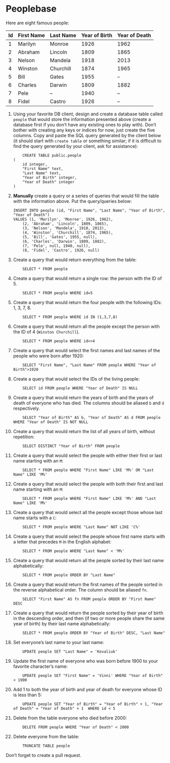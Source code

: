 # Peoplebase

Here are eight famous people: 

| Id | First Name | Last Name | Year of Birth | Year of Death |
|----|------------|-----------|---------------|---------------|
| 1  | Marilyn    | Monroe    | 1926          | 1962          |
| 2  | Abraham    | Lincoln   | 1809          | 1865          |
| 3  | Nelson     | Mandela   | 1918          | 2013          |
| 4  | Winston    | Churchill | 1874          | 1965          |
| 5  | Bill       | Gates     | 1955          | –             |
| 6  | Charles    | Darwin    | 1809          | 1882          |
| 7  | Pele       | –         | 1940          | –             |
| 8  | Fidel      | Castro    | 1926          | –             |

1. Using your favorite DB client, design and create a database table called `people` that would store the information presented above (create a database first if you don’t have any existing ones to play with). Don’t bother with creating any keys or indices for now, just create the five columns. Copy and paste the SQL query generated by the client below (it should start with `create table` or something similar; if it is difficult to find the query generated by your client, ask for assistance):

    ```postgresql
        CREATE TABLE public.people
    (
        id integer,
        "First Name" text,
        "Last Name" text,
        "Year of Birth" integer,
        "Year of Death" integer
    )
    ```

2. **Manually** create a query or a series of queries that would fill the table with the information above. Put the query/queries below:

    ```postgresql
    INSERT INTO people (id, "First Name", "Last Name", "Year of Birth", "Year of Death") 
	VALUES (1, 'Marilyn', 'Monroe', 1926, 1962),
		(2, 'Abraham', 'Lincoln', 1809, 1865),
		(3, 'Nelson', 'Mandela', 1918, 2013),
		(4, 'Winston', 'Churchill', 1874, 1965),
		(5, 'Bill', 'Gates', 1955, null),
		(6, 'Charles', 'Darwin', 1809, 1882),
		(7, 'Pele', null, 1940, null),
		(8, 'Fidel', 'Castro', 1926, null)
    ```

3. Create a query that would return everything from the table:

    ```postgresql
        SELECT * FROM people
    ```
    
4. Create a query that would return a single row: the person with the ID of 5.

    ```postgresql
        SELECT * FROM people WHERE id=5
    ```

5. Create a query that would return the four people with the following IDs: 1, 3, 7, 8.

    ```postgresql
    	SELECT * FROM people WHERE id IN (1,3,7,8)
    ```

6. Create a query that would return all the people except the person with the ID of 4 (`Winston Churchill`).

    ```postgresql
    	SELECT * FROM people WHERE id<>4
    ```

7. Create a query that would select the first names and last names of the people who were born after 1920:

    ```postgresql
    	SELECT "First Name", "Last Name" FROM people WHERE "Year of Birth">1920
    ```
    
8. Create a query that would select the IDs of the living people:

    ```postgresql
        SELECT id FROM people WHERE "Year of Death" IS NULL
    ```
    
9. Create a query that would return the years of birth and the years of death of everyone who has died. The columns should be aliased `b` and `d` respectively.

    ```postgresql
        SELECT "Year of Birth" AS b, "Year of Death" AS d FROM people WHERE "Year of Death" IS NOT NULL
    ```
    
10. Create a query that would return the list of all years of birth, without repetition:

    ```postgresql
        SELECT DISTINCT "Year of Birth" FROM people
    ```

11. Create a query that would select the people with either their first or last name starting with an `M`:

    ```postgresql
        SELECT * FROM people WHERE "First Name" LIKE 'M%' OR "Last Name" LIKE 'M%'
    ```

12. Create a query that would select the people with both their first and last name starting with an `M`:

    ```postgresql
        SELECT * FROM people WHERE "First Name" LIKE 'M%' AND "Last Name" LIKE 'M%'
    ```
    
13. Create a query that would select all the people except those whose last name starts with a `C`:

    ```postgresql
        SELECT * FROM people WHERE "Last Name" NOT LIKE 'C%'
    ```
    
14. Create a query that would select the people whose first name starts with a letter that precedes `M` in the English alphabet:

    ```postgresql
        SELECT * FROM people WHERE "Last Name" < 'M%'
    ```
    
15. Create a query that would return all the people sorted by their last name alphabetically:

    ```postgresql
        SELECT * FROM people ORDER BY "Last Name"
    ```

16. Create a query that would return the first names of the people sorted in the reverse alphabetical order. The column should be aliased `fn`.

    ```postgresql
        SELECT "First Name" AS fn FROM people ORDER BY "First Name" DESC
    ```

17. Create a query that would return the people sorted by their year of birth in the descending order, and then (if two or more people share the same year of birth) by their last name alphabetically:

    ```postgresql
        SELECT * FROM people ORDER BY "Year of Birth" DESC, "Last Name"
    ```
    
18. Set everyone’s last name to your last name:

    ```postgresql
        UPDATE people SET "Last Name" = 'Kovaliuk'
    ```
    
19. Update the first name of everyone who was born before 1900 to your favorite character’s name:

    ```postgresql
        UPDATE people SET "First Name" = 'Vinni' WHERE "Year of Birth" < 1900
    ```
    
20. Add 1 to both the year of birth and year of death for everyone whose ID is less than 5:

    ```postgresql
        UPDATE people SET "Year of Birth" = "Year of Birth" + 1, "Year of Death" = "Year of Death" + 1  WHERE id < 5
    ```

21. Delete from the table everyone who died before 2000:

    ```postgresql
        DELETE FROM people WHERE "Year of Death" < 2000
    ```

22. Delete everyone from the table:

    ```postgresql
        TRUNCATE TABLE people
    ```
    
Don’t forget to create a pull request.
